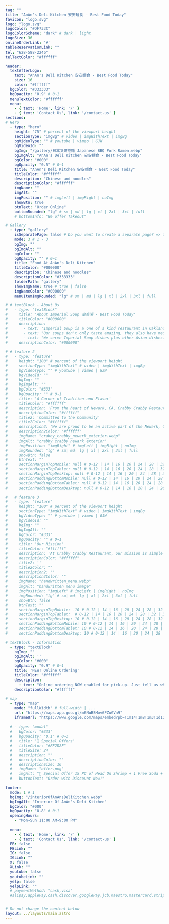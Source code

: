 ```yaml
---
tag: ""
title: "AnAn's Deli Kitchen 安安麵食 - Best Food Today"
favicon: "logo.svg"
logo: "logo.svg"
logoColor: "#DF733C"
logoColorScheme: "dark" # dark | light
logoSize: 36 
onlineOrderLink: '#'
tableReservationLink: ""
tel: "628-588-2246"
telTextColor: "#ffffff"

header:
  textAfterLogo: 
    text: "AnAn's Deli Kitchen 安安麵食 - Best Food Today"
    size: 16
    color: "#ffffff"
  bgColor: "#333333"
  bgOpacity: "0.9" # 0~1
  menuTextColor: "#ffffff"
  menu:
    - { text: 'Home', link: '/' }
    - { text: 'Contact Us', link: '/contact-us' }
sections:
# Hero
  - type: "hero" 
    height: "75" # percent of the viewport height
    sectionType: "imgBg" # video | imgWithText | imgBg
    bgVideoType: "" # youtube | vimeo | GJW
    bgVideoId: ""
    bgImg: "/gallery/日本叉燒拉麵 Japanese BBQ Pork Ramen.webp"
    bgImgAlt: "AnAn's Deli Kitchen 安安麵食 - Best Food Today"
    bgColor: "#000"
    bgOpacity: "0.5" # 0~1
    title: "AnAn's Deli Kitchen 安安麵食 - Best Food Today"
    titleColor: "#ffffff"
    description: "Chinese and noodles"
    descriptionColor: "#ffffff"
    imgName: ""
    imgAlt: ""
    imgPosition: "" # imgLeft | imgRight | noImg
    showBtn: true
    btnText: "Order Online"
    bottomRounded: "lg" # sm | md | lg | xl | 2xl | 3xl | full
    # bottomInfo: "We offer Takeout"

# Gallery  
  - type: "gallery"
    isSeparatePage: false # Do you want to create a separate page? => true:link: '/gallery' | false: link: '#gallery'
    mode: 3 # 1 - 3
    bgImg: ""
    bgImgAlt: ""
    bgColor: ""
    bgOpacity: "" # 0~1
    title: "Food At AnAn's Deli Kitchen"
    titleColor: "#000000"
    description: "Chinese and noodles"
    descriptionColor: "#333333"
    folderPath: "gallery"
    showImgName: true # true | false
    imgNameColor: "#000000"
    menuItemImgRounded: "lg" # sm | md | lg | xl | 2xl | 3xl | full

# # textBlock - About Us
#   - type: "textBlock" 
#     title: 'About Imperial Soup 皇帝湯 - Best Food Today'
#     titleColor: "#000000"
#     description: 
#       - text: 'Imperial Soup is a one of a kind restaurant in Oakland selling authentic specialty steamed soups.'
#       - text: "Our soups don't only taste amazing, they also have medicinal value. Depending on the current season, we have a selection of soups to meet different aspects in improving your health."
#       - text: "We serve Imperial Soup dishes plus other Asian dishes. Feel free to message us about inquiries! We'll get back to you as soon as we can!"
#     descriptionColor: "#000000"

# # feature 2
#   - type: "feature" 
#     height: "100" # percent of the viewport height
#     sectionType: "imgWithText" # video | imgWithText | imgBg
#     bgVideoType: "" # youtube | vimeo | GJW
#     bgVideoId: ""
#     bgImg: ""
#     bgImgAlt: ""
#     bgColor: "#333"
#     bgOpacity: "" # 0~1
#     title: 'A Corner of Tradition and Flavor'
#     titleColor: "#ffffff"
#     description: 'From the heart of Newark, CA, Crabby Crabby Restaurant is a corner where tradition meets flavor. Every corner of our restaurant is infused with authenticity, from the décor to every bite we serve.'
#     descriptionColor: "#ffffff"
#     title2: 'Committed to the Community'
#     title2Color: "#ffffff"
#     description2: 'We are proud to be an active part of the Newark, CA community. Through special events, collaborations with local venues and participation in community initiatives, Crabby Crabby Restaurant seeks to strengthen the ties that bind us together.'
#     description2Color: "#ffffff"
#     imgName: "crabby_crabby_newark_exterior.webp"
#     imgAlt: "crabby crabby newark exterior"
#     imgPosition: "imgRight" # imgLeft | imgRight | noImg
#     imgRounded: "lg" # sm| md| lg | xl | 2xl | 3xl | full
#     showBtn: false
#     btnText: ""
#     sectionMarginTopMobile: null # 0-12 | 14 | 16 | 20 | 24 | 28 | 32 | 36 | 40 ...
#     sectionMarginTopTablet: null # 0-12 | 14 | 16 | 20 | 24 | 28 | 32 | 36 | 40 ...
#     sectionMarginTopDesktop: null # 0-12 | 14 | 16 | 20 | 24 | 28 | 32 | 36 | 40 ...
#     sectionPaddingBottomMobile: null # 0-12 | 14 | 16 | 20 | 24 | 28 | 32 | 36 | 40 ...
#     sectionPaddingBottomTablet: null # 0-12 | 14 | 16 | 20 | 24 | 28 | 32 | 36 | 40 ...
#     sectionPaddingBottomDesktop: null # 0-12 | 14 | 16 | 20 | 24 | 28 | 32 | 36 | 40 ...

#   # feature 3
#   - type: "feature" 
#     height: "100" # percent of the viewport height
#     sectionType: "imgWithText" # video | imgWithText | imgBg
#     bgVideoType: "" # youtube | vimeo | GJW
#     bgVideoId: ""
#     bgImg: ""
#     bgImgAlt: ""
#     bgColor: "#333"
#     bgOpacity: "" # 0~1
#     title: 'Our Mission'
#     titleColor: "#ffffff"
#     description: 'At Crabby Crabby Restaurant, our mission is simple yet powerful: to pursue culinary excellence in every detail. We strive to deliver an exceptional dining experience that delights the senses and creates lasting memories for our customers.'
#     descriptionColor: "#ffffff"
#     title2: ''
#     title2Color: ""
#     description2: ''
#     description2Color: ""
#     imgName: "handwritten_menu.webp"
#     imgAlt: "handwritten menu image"
#     imgPosition: "imgLeft" # imgLeft | imgRight | noImg
#     imgRounded: "lg" # sm| md| lg | xl | 2xl | 3xl | full
#     showBtn: false
#     btnText: ""
#     sectionMarginTopMobile: -10 # 0-12 | 14 | 16 | 20 | 24 | 28 | 32 | 36 | 40 ...
#     sectionMarginTopTablet:  # 0-12 | 14 | 16 | 20 | 24 | 28 | 32 | 36 | 40 ...
#     sectionMarginTopDesktop: 10 # 0-12 | 14 | 16 | 20 | 24 | 28 | 32 | 36 | 40 ...
#     sectionPaddingBottomMobile: 10 # 0-12 | 14 | 16 | 20 | 24 | 28 | 32 | 36 | 40 ...
#     sectionPaddingBottomTablet: 10 # 0-12 | 14 | 16 | 20 | 24 | 28 | 32 | 36 | 40 ...
#     sectionPaddingBottomDesktop: 10 # 0-12 | 14 | 16 | 20 | 24 | 28 | 32 | 36 | 40 ...

# textBlock - Information
  - type: "textBlock" 
    bgImg: ""
    bgImgAlt: ''
    bgColor: "#000"
    bgOpacity: "0.9" # 0~1
    title: 'NEW! Online Ordering'
    titleColor: "#ffffff"
    description: 
      - text: "Online ordering NOW enabled for pick-up. Just tell us what you want and we'll prepare it as fast as we can. All orders are manually confirmed by us directly. Find out in real-time when your food is ready. All orders are manually confirmed by us in real-time. Watch on-screen when your food is ready for pickup."
    descriptionColor: "#ffffff"
  
# map  
  - type: "map"
    mode: "fullWidth" # full-width | ...
    url: "https://maps.app.goo.gl/m6NuBSMov6PZuGVn9"
    iframeUrl: "https://www.google.com/maps/embed?pb=!1m14!1m8!1m3!1d12613.731331832716!2d-122.4934598!3d37.779895!3m2!1i1024!2i768!4f13.1!3m3!1m2!1s0x808587633b67090b%3A0x9d63275356723aab!2sAnAn&#39;s%20Deli%20Kitchen!5e0!3m2!1sja!2sus!4v1721824586731!5m2!1sja!2sus"
 
  # - type: "modal"
  #   bgColor: "#333"
  #   bgOpacity: "0.1" # 0~1
  #   title: '🥳 Special Offers'
  #   titleColor: "#FF2D2F"
  #   titleSize: 24
  #   description: ""
  #   descriptionColor: ""
  #   descriptionSize: 16
  #   imgName: "offer.png"
  #   imgAlt: "🥳 Special Offer 15 PC of Head On Shrimp + 1 Free Soda + Choose a Free Item: Steam Rice (10 oz cup) / Garlic Noodles (10 oz cup) / Cajun Fries (10 oz cup) only $13.50. Available Monday to Friday, 12 PM to 3 PM."
  #   buttonText: "Order with Discount Now!"

footer:
  mode: 1 # 1
  bgImg: "/interiorOfAnAnsDeliKitchen.webp"
  bgImgAlt: "Interior Of AnAn's Deli Kitchen"
  bgColor: "#000"
  bgOpacity: "0.8" # 0~1
  openingHours: 
    - "Mon~Sun 11:00 AM~9:00 PM"

  menu:
    - { text: 'Home', link: '/' }
    - { text: 'Contact Us', link: '/contact-us' }
  FB: false
  FBLink: ""
  IG: false
  IGLink: ""
  X: false
  XLink: ""
  youtube: false
  youtubeLink: ""
  yelp: false
  yelpLink: ""
  # paymentMethod: "cash,visa" 
  #alipay,applePay,cash,discover,googlePay,jcb,maestro,mastercard,stripe,unionPay,visa,weChatPay,payPal 


# Do not change the content below
layout: ../layouts/main.astro
---
```

